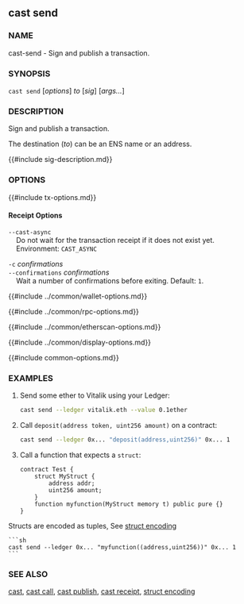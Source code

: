 ## cast send

### NAME

cast-send - Sign and publish a transaction.

### SYNOPSIS

``cast send`` [*options*] *to* [*sig*] [*args...*]

### DESCRIPTION

Sign and publish a transaction.

The destination (*to*) can be an ENS name or an address.

{{#include sig-description.md}}

### OPTIONS

{{#include tx-options.md}}

#### Receipt Options

`--cast-async`  
&nbsp;&nbsp;&nbsp;&nbsp;Do not wait for the transaction receipt if it does not exist yet.  
&nbsp;&nbsp;&nbsp;&nbsp;Environment: `CAST_ASYNC`

`-c` *confirmations*  
`--confirmations` *confirmations*  
&nbsp;&nbsp;&nbsp;&nbsp;Wait a number of confirmations before exiting. Default: `1`.

{{#include ../common/wallet-options.md}}

{{#include ../common/rpc-options.md}}

{{#include ../common/etherscan-options.md}}

{{#include ../common/display-options.md}}

{{#include common-options.md}}

### EXAMPLES

1. Send some ether to Vitalik using your Ledger:
    ```sh
    cast send --ledger vitalik.eth --value 0.1ether
    ```

2. Call `deposit(address token, uint256 amount)` on a contract:
    ```sh
    cast send --ledger 0x... "deposit(address,uint256)" 0x... 1
    ```

3. Call a function that expects a `struct`:

    ```solidity
    contract Test {
        struct MyStruct {
            address addr;
            uint256 amount;
        }
        function myfunction(MyStruct memory t) public pure {}
    }
    ```

Structs are encoded as tuples, See [struct encoding](./reference/common/struct-encoding.md)

    ```sh
    cast send --ledger 0x... "myfunction((address,uint256))" 0x... 1
    ```
### SEE ALSO

[cast](./cast.md), [cast call](./cast-call.md), [cast publish](./cast-publish.md), [cast receipt](./cast-receipt.md), [struct encoding](./misc/struct-encoding.md)
